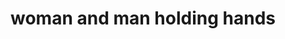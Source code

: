 ---
layout: people&body
title: woman and man holding hands
emoji: woman_and_man_holding_hands
permalink: 👫.html
---